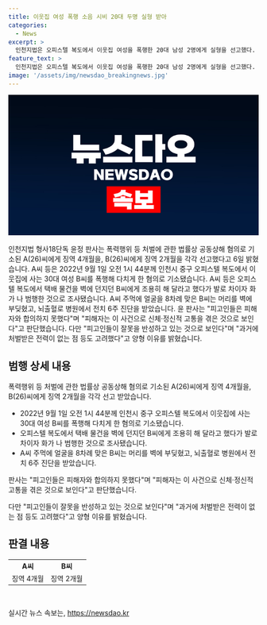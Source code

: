 ```yaml
---
title: 이웃집 여성 폭행 소음 시비 20대 두명 실형 받아
categories:
  - News
excerpt: >
  인천지법은 오피스텔 복도에서 이웃집 여성을 폭행한 20대 남성 2명에게 실형을 선고했다. A(26)씨는 징역 4개월, B(26)씨는 징역 2개월을 선고받았다. 이들은 이웃집 여성이 소리를 내어 시비를 걸자 폭행한 것으로 조사됐으며, 피해자는 뇌출혈로 6주간의 치료를 받았다. 윤 판사는 피해자의 고통을 고려하되, 피고인들의 전력과 반성을 고려하여 양형하였다.
feature_text: >
  인천지법은 오피스텔 복도에서 이웃집 여성을 폭행한 20대 남성 2명에게 실형을 선고했다. A(26)씨는 징역 4개월, B(26)씨는 징역 2개월을 선고받았다. 이들은 이웃집 여성이 소리를 내어 시비를 걸자 폭행한 것으로 조사됐으며, 피해자는 뇌출혈로 6주간의 치료를 받았다. 윤 판사는 피해자의 고통을 고려하되, 피고인들의 전력과 반성을 고려하여 양형하였다.
image: '/assets/img/newsdao_breakingnews.jpg'
---
```


<p><img src="/assets/img/newsdao_breakingnews.jpg" alt="cryptoinkorea 속보" /></p>

<p>인천지법 형사18단독 윤정 판사는 폭력행위 등 처벌에 관한 법률상 공동상해 혐의로 기소된 A(26)씨에게 징역 4개월을, B(26)씨에게 징역 2개월을 각각 선고했다고 6일 밝혔습니다. A씨 등은 2022년 9월 1일 오전 1시 44분께 인천시 중구 오피스텔 복도에서 이웃집에 사는 30대 여성 B씨를 폭행해 다치게 한 혐의로 기소됐습니다. A씨 등은 오피스텔 복도에서 택배 물건을 벽에 던지던 B씨에게 조용히 해 달라고 했다가 발로 차이자 화가 나 범행한 것으로 조사됐습니다. A씨 주먹에 얼굴을 8차례 맞은 B씨는 머리를 벽에 부딪혔고, 뇌출혈로 병원에서 전치 6주 진단을 받았습니다. 윤 판사는 "피고인들은 피해자와 합의하지 못했다"며 "피해자는 이 사건으로 신체·정신적 고통을 겪은 것으로 보인다"고 판단했습니다. 다만 "피고인들이 잘못을 반성하고 있는 것으로 보인다"며 "과거에 처벌받은 전력이 없는 점 등도 고려했다"고 양형 이유를 밝혔습니다.</p>

<h2 data-ke-size="size26">범행 상세 내용</h2>

<p data-ke-size="size16">폭력행위 등 처벌에 관한 법률상 공동상해 혐의로 기소된 A(26)씨에게 징역 4개월을, B(26)씨에게 징역 2개월을 각각 선고 받았습니다.</p>

<ul>
    <li>2022년 9월 1일 오전 1시 44분께 인천시 중구 오피스텔 복도에서 이웃집에 사는 30대 여성 B씨를 폭행해 다치게 한 혐의로 기소됐습니다.</li>
    <li>오피스텔 복도에서 택배 물건을 벽에 던지던 B씨에게 조용히 해 달라고 했다가 발로 차이자 화가 나 범행한 것으로 조사됐습니다.</li>
    <li>A씨 주먹에 얼굴을 8차례 맞은 B씨는 머리를 벽에 부딪혔고, 뇌출혈로 병원에서 전치 6주 진단을 받았습니다.</li>
</ul>

<p data-ke-size="size16">판사는 "피고인들은 피해자와 합의하지 못했다"며 "피해자는 이 사건으로 신체·정신적 고통을 겪은 것으로 보인다"고 판단했습니다.</p>

<p data-ke-size="size16">다만 "피고인들이 잘못을 반성하고 있는 것으로 보인다"며 "과거에 처벌받은 전력이 없는 점 등도 고려했다"고 양형 이유를 밝혔습니다.</p>

<h2 data-ke-size="size26">판결 내용</h2>

<table>
    <tr>
        <td style="text-align: center; height: 17px;"><b>A씨</b></td>
        <td style="text-align: center; height: 17px;"><b>B씨</b></td>
    </tr>
    <tr>
        <td style="text-align: center; height: 17px;">징역 4개월</td>
        <td style="text-align: center; height: 17px;">징역 2개월</td>
    </tr>
</table>

<p data-ke-size="size16">&nbsp;</p>
실시간 뉴스 속보는, <a href="https://newsdao.kr" rel="dofollow">https://newsdao.kr</a>


